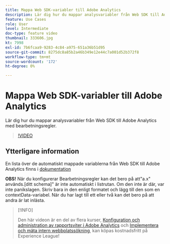 ```yaml
---
title: Mappa Web SDK-variabler till Adobe Analytics
description: Lär dig hur du mappar analysvariabler från Web SDK till Adobe Analytics med bearbetningsregler.
feature: Use Cases
role: User
level: Intermediate
doc-type: feature video
thumbnail: 333606.jpg
kt: 7998
exl-id: 7b6fcaa9-9283-4c84-a975-651a36b51d95
source-git-commit: 8275dc8a85b2a46b349e12e44c7a001d52b372f8
workflow-type: tm+mt
source-wordcount: '172'
ht-degree: 0%

---
```


# Mappa Web SDK-variabler till Adobe Analytics

Lär dig hur du mappar analysvariabler från Web SDK till Adobe Analytics med bearbetningsregler.

>[!VIDEO](https://video.tv.adobe.com/v/333606/?quality=12&learn=on)

## Ytterligare information

En lista över de automatiskt mappade variablerna från Web SDK till Adobe Analytics finns i [dokumentation](https://experienceleague.adobe.com/docs/experience-platform/edge/data-collection/adobe-analytics/automatically-mapped-vars.html)

**OBS!** När du konfigurerar Bearbetningsregler kan det bero på att&quot;a.x&quot; används.[ditt schema]&quot; är inte automatiskt i listrutan. Om den inte är där, var inte panikslagen. Skriv bara in den enligt formatet och lägg till den som en contextData-variabel. När du har lagt till ett eller två kan det bero på att andra är lat inlästa.

>[!INFO]
>
> Den här videon är en del av flera kurser, [Konfiguration och administration av rapportsviter i Adobe Analytics](https://experienceleague.adobe.com/?recommended=Analytics-A-1-2021.1.administration) och [Implementera och mäta intern webbplatssökning](https://experienceleague.adobe.com/?recommended=Analytics-U-1-2021.1.search), kan köpas kostnadsfritt på Experience League!